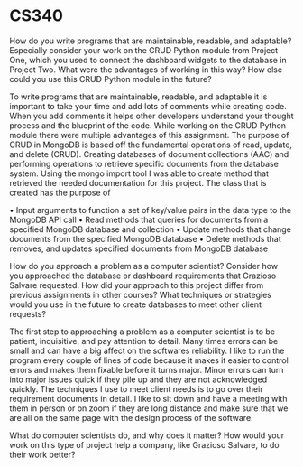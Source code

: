 # CS340

How do you write programs that are maintainable, readable, and adaptable? Especially consider your work on the CRUD Python module from Project One, which you used to connect the dashboard widgets to the database in Project Two. What were the advantages of working in this way? How else could you use this CRUD Python module in the future?

To write programs that are maintainable, readable, and adaptable it is important to take your time and add lots of comments while creating code. When you add comments it helps other developers understand your thought process and the blueprint of the code. While working on the CRUD Python module there were multiple advantages of this assignment. The purpose of CRUD in MongoDB is based off the fundamental operations of read, update, and delete (CRUD). Creating databases of document collections (AAC) and performing operations to retrieve specific documents from the database system. Using the mongo import tool I was able to create method that retrieved the needed documentation for this project. The class that is created has the purpose of 

•	Input arguments to function a set of key/value pairs in the data type to the MongoDB API call
•	Read methods that queries for documents from a specified MongoDB database and collection
•	Update methods that change documents from the specified MongoDB database
•	Delete methods that removes, and updates specified documents from MongoDB database





How do you approach a problem as a computer scientist? Consider how you approached the database or dashboard requirements that Grazioso Salvare requested. How did your approach to this project differ from previous assignments in other courses? What techniques or strategies would you use in the future to create databases to meet other client requests?

The first step to approaching a problem as a computer scientist is to be patient, inquisitive, and pay attention to detail. Many times errors can be small and can have a big affect on the softwares reliability. I like to run the program every couple of lines of code because it makes it easier to control errors and makes them fixable before it turns major. Minor errors can turn into major issues quick if they pile up and they are not acknowledged quickly. The techniques I use to meet client needs is to go over their requirement documents in detail. I like to sit down and have a meeting with them in person or on zoom if they are long distance and make sure that we are all on the same page with the design process of the software. 




What do computer scientists do, and why does it matter? How would your work on this type of project help a company, like Grazioso Salvare, to do their work better?



